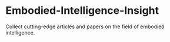 # Embodied-Intelligence-Insight
Collect cutting-edge articles and papers on the field of embodied intelligence.
